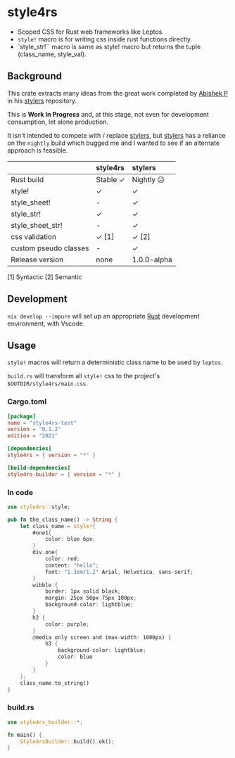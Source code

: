 # style4rs

* Scoped CSS for Rust web frameworks like Leptos.
* `style!` macro is for writing css inside rust functions directly.
* `style_str!`` macro is same as style! macro but returns the tuple (class_name, style_val).

## Background

This crate extracts many ideas from the great work completed by [Abishek P](https://github.com/abishekatp) in his [stylers](https://github.com/abishekatp/stylers) repository.

This is **Work In Progress** and, at this stage, not even for development consumption, let alone production.

It isn't intended to compete with / replace [stylers](https://github.com/abishekatp/stylers), but [stylers](https://github.com/abishekatp/stylers) has a reliance on the `nightly` build which bugged me and I wanted to see if an alternate approach is feasible.

|                       | style4rs | stylers     |
|-----------------------|:---------|:------------|
| Rust build            | Stable ✓ | Nightly ☹   |
| style!                | ✓        | ✓           |
| style_sheet!          | -        | ✓           |
| style_str!            | ✓        | ✓           |
| style_sheet_str!      | -        | ✓           |
| css validation        | ✓ [1]    | ✓ [2]       |
| custom pseudo classes | -        | ✓           |
| Release version       | none     | 1.0.0-alpha |

[1] Syntactic
[2] Semantic

## Development

`nix develop --impure` will set up an appropriate [Rust](https://www.rust-lang.org/) development environment, with Vscode.

## Usage

`style!` macros will return a deterministic class name to be used by `leptos`.

`build.rs` will transform all `style!` css to the project's `$OUTDIR/style4rs/main.css`.

### Cargo.toml

```toml
[package]
name = "style4rs-test"
version = "0.1.2"
edition = "2021"

[dependencies]
style4rs = { version = "*" }

[build-dependencies]
style4rs-builder = { version = "*" }
```

### In code

```rust
use style4rs::style;

pub fn the_class_name() -> String {
    let class_name = style!{
        #one1{
            color: blue 6px;
        }
        div.one{
            color: red;
            content: "hello";
            font: "1.3em/1.2" Arial, Helvetica, sans-serif;
        }
        wibble {
            border: 1px solid black;
            margin: 25px 50px 75px 100px;
            background-color: lightblue;
        }
        h2 {
            color: purple;
        }
        @media only screen and (max-width: 1000px) {
            h3 {
                background-color: lightblue;
                color: blue
            }
        }
    };
    class_name.to_string()
}
```

### build.rs

```rust
use style4rs_builder::*;

fn main() {
    Style4rsBuilder::build().ok();
}
```